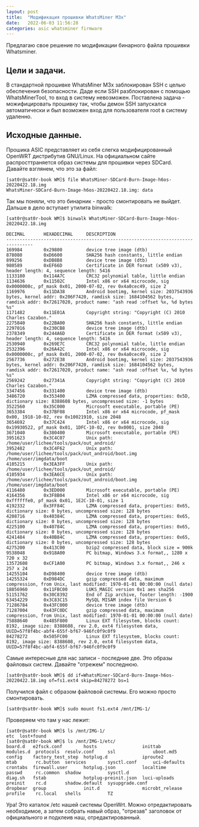 ```yaml
---
layout: post
title:  "Модификация прошивки WhatsMiner M3x"
date:   2022-06-03 11:56:28
categories: asic whatsminer firmware
---
```


Предлагаю свое решение по модификации бинарного файла прошивки Whatsminer.
## Цели и задачи.
В стандартной прошивке WhatsMiner M3x заблокирован SSH с целью обеспечения безопасности. Даде если SSH разблокирован с помощью WhatsMinerTool, то вход в систему невозможен.
Поставлена задача - можифицировать прошивку так, чтобы демон SSH запускался автоматически и был возможен вход для пользователя root  в систему удаленно.
## Исходные данные.
Прошика ASIC представляет из себя слегка модифицированный OpenWRT дистрибутив GNU/Linux. На официальном сайте распросттраняется образ системы для прошивки через SDCard. Давайте взглянем, что это за файл:

    [sat0r@sat0r-book WM]$ file WhatsMiner-SDCard-Burn-Image-h6os-20220422.18.img 
    WhatsMiner-SDCard-Burn-Image-h6os-20220422.18.img: data

Так мы поняли, что это бинарник - просто смонтировать не выйдет. Дальше в дело вступает утилита binwalk:

    [sat0r@sat0r-book WM]$ binwalk WhatsMiner-SDCard-Burn-Image-h6os-20220422.18.img 

    DECIMAL       HEXADECIMAL     DESCRIPTION
    --------------------------------------------------------------------------------
    169984        0x29800         device tree image (dtb)
    878080        0xD6600         SHA256 hash constants, little endian
    899256        0xDB8B8         device tree image (dtb)
    980589        0xEF66D         Certificate in DER format (x509 v3), header length: 4, sequence length: 5416
    1133180       0x114A7C        CRC32 polynomial table, little endian
    1134636       0x11502C        Intel x86 or x64 microcode, sig 0x0000000c, pf_mask 0x01, 2000-07-02, rev 0x4a0cec49, size 2
    1169976       0x11DA38        Android bootimg, kernel size: 2037543936 bytes, kernel addr: 0x206F7420, ramdisk size: 1684104562 bytes, ramdisk addr: 0x72617020, product name: "ash read :offset %x, %d bytes %s"
    1171482       0x11E01A        Copyright string: "Copyright (C) 2010 Charles Cazabon."
    2275840       0x22BA00        SHA256 hash constants, little endian
    2297016       0x230CB8        device tree image (dtb)
    2378349       0x244A6D        Certificate in DER format (x509 v3), header length: 4, sequence length: 5416
    2530940       0x269E7C        CRC32 polynomial table, little endian
    2532396       0x26A42C        Intel x86 or x64 microcode, sig 0x0000000c, pf_mask 0x01, 2000-07-02, rev 0x4a0cec49, size 2
    2567736       0x272E38        Android bootimg, kernel size: 2037543936 bytes, kernel addr: 0x206F7420, ramdisk size: 1684104562 bytes, ramdisk addr: 0x72617020, product name: "ash read :offset %x, %d bytes %s"
    2569242       0x27341A        Copyright string: "Copyright (C) 2010 Charles Cazabon."
    3347456       0x331400        device tree image (dtb)
    3486720       0x353400        LZMA compressed data, properties: 0x5D, dictionary size: 8388608 bytes, uncompressed size: -1 bytes
    3522560       0x35C000        Microsoft executable, portable (PE)
    3653384       0x37BF08        Intel x86 or x64 microcode, pf_mask 0x00, 1918-10-02, rev 0x10021910, size 2048
    3654692       0x37C424        Intel x86 or x64 microcode, sig 0x19930522, pf_mask 0x01, 1DFC-10-02, rev 0x0001, size 2048
    3671040       0x380400        Microsoft executable, portable (PE)
    3951623       0x3C4C07        Unix path: /home/user/lichee/tools/pack/out_android/
    3952482       0x3C4F62        Unix path: /home/user/lichee/tools/pack/out_android/boot.img  /home/user/imgdata/boot
    4105215       0x3EA3FF        Unix path: /home/user/lichee/tools/pack/out_android/
    4105934       0x3EA6CE        Unix path: /home/user/lichee/tools/pack/out_android/boot.img  /home/user/imgdata/boot
    4116480       0x3ED000        Microsoft executable, portable (PE)
    4164356       0x3F8B04        Intel x86 or x64 microcode, sig 0xffffffe0, pf_mask 0x01, 1E2C-10-01, size 1
    4192332       0x3FF84C        LZMA compressed data, properties: 0x65, dictionary size: 0 bytes, uncompressed size: 128 bytes
    4208716       0x40384C        LZMA compressed data, properties: 0x65, dictionary size: 0 bytes, uncompressed size: 128 bytes
    4225100       0x40784C        LZMA compressed data, properties: 0x65, dictionary size: 0 bytes, uncompressed size: 128 bytes
    4241484       0x40B84C        LZMA compressed data, properties: 0x65, dictionary size: 0 bytes, uncompressed size: 128 bytes
    4275200       0x413C00        bzip2 compressed data, block size = 900k
    9538048       0x918A00        PC bitmap, Windows 3.x format,, 1280 x 720 x 32
    13572608      0xCF1A00        PC bitmap, Windows 3.x format,, 246 x 257 x 24    
    14255104      0xD98400        device tree image (dtb)
    14255324      0xD984DC        gzip compressed data, maximum compression, from Unix, last modified: 1970-01-01 00:00:00 (null date)
    18856960      0x11FBC00       LUKS_MAGIC version 0x1 aes sha256
    51151762      0x30C8392       End of Zip archive, footer length: -1900
    63454229      0x3C83C15       MySQL MISAM index file Version 6
    71286784      0x43FC000       device tree image (dtb)
    71287004      0x43FC0DC       gzip compressed data, maximum compression, from Unix, last modified: 1970-01-01 00:00:00 (null date)
    75888640      0x485F800       Linux EXT filesystem, blocks count: 8192, image size: 8388608, rev 2.0, ext4 filesystem data, UUID=57f8f4bc-abf4-655f-bf67-946fc0f9c0f9
    84278272      0x505FC00       Linux EXT filesystem, blocks count: 8192, image size: 8388608, rev 2.0, ext4 filesystem data, UUID=57f8f4bc-abf4-655f-bf67-946fc0f9c0f9

Самые интересные для нас записи - последние две. Это образы файловых систем. Давайте "отрежем" последнюю.

    [sat0r@sat0r-book WM]$ dd if=WhatsMiner-SDCard-Burn-Image-h6os-20220422.18.img of=fs1.ext4 skip=84278272 bs=1

Получился файл с образом файловой системы. Его можно просто смонтировать.

    [sat0r@sat0r-book WM]$ sudo mount fs1.ext4 /mnt/IMG-1/

Проверяем что там у нас лежит:

    [sat0r@sat0r-book WM]$ ls /mnt/IMG-1/
    etc  lost+found
    [sat0r@sat0r-book WM]$ ls /mnt/IMG-1/etc/
    board.d   e2fsck.conf        hosts                 inittab          modules.d  protocols  resolv.conf     ssl              uboot.md5
    config    factory_test_step  hotplug.d             iproute2         mtab       rc.button  services        sysctl.conf      uci-defaults
    crontabs  firewall.user      hotplug.json          localtime        passwd     rc.common  shadow          sysctl.d
    diag.sh   fstab              hotplug-preinit.json  luci-uploads     preinit    rc.d       shadow.default  sysupgrade.conf
    dropbear  group              init.d                microbt_release  profile    rc.local   shells          TZ

Ура! Это каталок /etc нашей системы OpenWrt. Можно отредактировать необходимое, а затем собрать навый образ, "отрезав" заголовок от официального и подклеив наш, отредактированный.